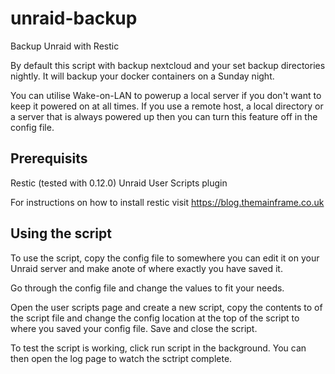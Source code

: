 # unraid-backup
Backup Unraid with Restic

By default this script with backup nextcloud and your set backup directories nightly. It will backup your docker containers on a Sunday night. 

You can utilise Wake-on-LAN to powerup a local server if you don't want to keep it powered on at all times. If you use a remote host, a local directory or a server that is always powered up then you can turn this feature off in the config file. 

## Prerequisits 
Restic (tested with 0.12.0)
Unraid
User Scripts plugin

For instructions on how to install restic visit https://blog.themainframe.co.uk

## Using the script
To use the script, copy the config file to somewhere you can edit it on your Unraid server and make anote of where exactly you have saved it. 

Go through the config file and change the values to fit your needs. 

Open the user scripts page and create a new script, copy the contents to of the script file and change the config location at the top of the script to where you saved your config file. Save and close the script. 

To test the script is working, click run script in the background. You can then open the log page to watch the sctript complete. 